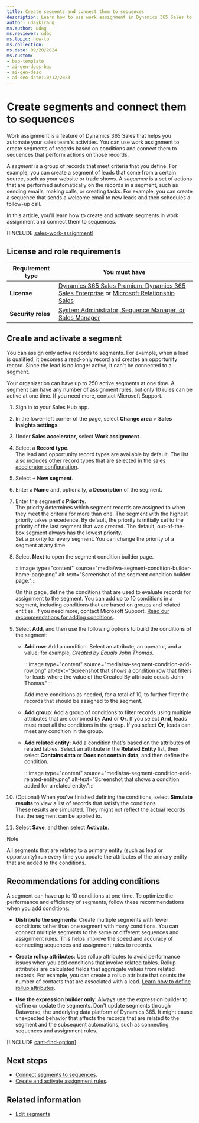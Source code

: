 ```yaml
---
title: Create segments and connect them to sequences
description: Learn how to use work assignment in Dynamics 365 Sales to group records based on conditions, and then connect these segments to sequences of automated actions.
author: udaykirang
ms.author: udag
ms.reviewer: udag
ms.topic: how-to
ms.collection:
ms.date: 09/20/2024
ms.custom:
- bap-template
- ai-gen-docs-bap
- ai-gen-desc
- ai-seo-date:10/12/2023
---
```


# Create segments and connect them to sequences

Work assignment is a feature of Dynamics 365 Sales that helps you automate your sales team's activities. You can use work assignment to create segments of records based on conditions and connect them to sequences that perform actions on those records.

A *segment* is a group of records that meet criteria that you define. For example, you can create a segment of leads that come from a certain source, such as your website or trade shows. A *sequence* is a set of actions that are performed automatically on the records in a segment, such as sending emails, making calls, or creating tasks. For example, you can create a sequence that sends a welcome email to new leads and then schedules a follow-up call.

In this article, you'll learn how to create and activate segments in work assignment and connect them to sequences.

[!INCLUDE [sales-work-assignment](../includes/sales-work-assignment.md)]

## License and role requirements

| Requirement type | You must have |
|-----------------------|---------|
| **License** | [Dynamics 365 Sales Premium, Dynamics 365 Sales Enterprise](https://dynamics.microsoft.com/sales/pricing/) or [Microsoft Relationship Sales](https://dynamics.microsoft.com/en-in/sales/relationship-sales/) |
| **Security roles** | [System Administrator, Sequence Manager, or Sales Manager](security-roles-for-sales.md) |

## Create and activate a segment

You can assign only active records to segments. For example, when a lead is qualified, it becomes a read-only record and creates an opportunity record. Since the lead is no longer active, it can't be connected to a segment.

Your organization can have up to 250 active segments at one time. A segment can have any number of assignment rules, but only 10 rules can be active at one time. If you need more, contact Microsoft Support.

1. Sign in to your Sales Hub app.  
1. In the lower-left corner of the page, select **Change area** > **Sales Insights settings**.  
1. Under **Sales accelerator**, select **Work assignment**.  
1. Select a **Record type**.  
    The lead and opportunity record types are available by default. The list also includes other record types that are selected in the [sales accelerator configuration](enable-configure-sales-accelerator.md#choose-content-and-layout).

1. Select **+ New segment**.  
1. Enter a **Name** and, optionally, a **Description** of the segment.  
1. Enter the segment's **Priority**.  
    The priority determines which segment records are assigned to when they meet the criteria for more than one. The segment with the highest priority takes precedence. By default, the priority is initially set to the priority of the last segment that was created. The default, out-of-the-box segment always has the lowest priority.  
    Set a priority for every segment. You can change the priority of a segment at any time.

1. Select **Next** to open the segment condition builder page.  

    :::image type="content" source="media/wa-segment-condition-builder-home-page.png" alt-text="Screenshot of the segment condition builder page.":::

    On this page, define the conditions that are used to evaluate records for assignment to the segment. You can add up to 10 conditions in a segment, including conditions that are based on groups and related entities. If you need more, contact Microsoft Support. [Read our recommendations for adding conditions](#recommendations-for-adding-conditions).

1. Select **Add**, and then use the following options to build the conditions of the segment:  
    - **Add row**: Add a condition. Select an attribute, an operator, and a value; for example, *Created by* *Equals* *John Thomas*.

      :::image type="content" source="media/sa-segment-condition-add-row.png" alt-text="Screenshot that shows a condition row that filters for leads where the value of the Created By attribute equals John Thomas.":::

        Add more conditions as needed, for a total of 10, to further filter the records that should be assigned to the segment.

    - **Add group**: Add a group of conditions to filter records using multiple attributes that are combined by **And** or **Or**. If you select **And**, leads must meet all the conditions in the group. If you select **Or**, leads can meet any condition in the group.  
    - **Add related entity**: Add a condition that's based on the attributes of related tables. Select an attribute in the **Related Entity** list, then select **Contains data** or **Does not contain data**, and then define the condition.  

      :::image type="content" source="media/sa-segment-condition-add-related-entity.png" alt-text="Screenshot that shows a condition added for a related entity.":::

1. (Optional) When you've finished defining the conditions, select **Simulate results** to view a list of records that satisfy the conditions.  
    These results are simulated. They might not reflect the actual records that the segment can be applied to.  
1. Select **Save**, and then select **Activate**.

> [!NOTE]
> All segments that are related to a primary entity (such as lead or opportunity) run every time you update the attributes of the primary entity that are added to the conditions.

## Recommendations for adding conditions

A segment can have up to 10 conditions at one time. To optimize the performance and efficiency of segments, follow these recommendations when you add conditions:

- **Distribute the segments**: Create multiple segments with fewer conditions rather than one segment with many conditions. You can connect multiple segments to the same or different sequences and assignment rules. This helps improve the speed and accuracy of connecting sequences and assignment rules to records.

- **Create rollup attributes**: Use rollup attributes to avoid performance issues when you add conditions that involve related tables. Rollup attributes are calculated fields that aggregate values from related records. For example, you can create a rollup attribute that counts the number of contacts that are associated with a lead. [Learn how to define rollup attributes](/power-apps/maker/data-platform/define-rollup-fields).

- **Use the expression builder only**: Always use the expression builder to define or update the segments. Don't update segments through Dataverse, the underlying data platform of Dynamics 365. It might cause unexpected behavior that affects the records that are related to the segment and the subsequent automations, such as connecting sequences and assignment rules.

[!INCLUDE [cant-find-option](../includes/cant-find-option.md)]

## Next steps

- [Connect segments to sequences](wa-connect-a-segment-to-sequence.md).
- [Create and activate assignment rules](wa-create-and-activate-assignment-rule.md).

## Related information

- [Edit segments](wa-edit-a-segment.md)
